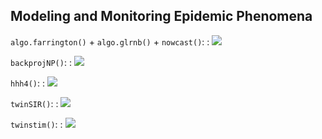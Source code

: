 ## Modeling and Monitoring Epidemic Phenomena

<!-- `algo.glrnb()`: -->
<!-- : ![](man/figures/survlr.png) -->

`algo.farrington()` + `algo.glrnb()` + `nowcast()`:
: ![](man/figures/detectandnowcast.png)

`backprojNP()`:
: ![](man/figures/backproj.png)

`hhh4()`:
: ![](man/figures/noroBE_hhh4_components.png)
<!-- taken from `vignette("BNV", package = "HIDDA.forecasting")` -->

`twinSIR()`:
: ![](man/figures/mpbb-intensity.png)

`twinstim()`:
: ![](man/figures/imdepifit.png)
